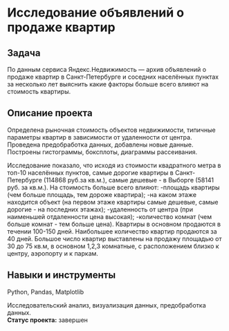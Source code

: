 # Исследование объявлений о продаже квартир
## Задача
По данным сервиса Яндекс.Недвижимость — архив объявлений о продаже квартир в Санкт-Петербурге и соседних населённых пунктах за несколько лет выяснить какие факторы больше всего влияют на стоимость квартиры.
## Описание проекта  
Определена рыночная стоимость объектов недвижимости, типичные параметры квартир в зависимости от удаленности от центра. Проведена предобработка данных, добавлены новые данные. Построены гистограммы, боксплоты, диаграммы рассеивания.  

Исследование показало, что исходя из стоимости квадратного метра в топ-10 населённых пунктов, самые дорогие квартиры в Санкт-Петербурге (114868 руб.за кв.м.), самые дешевые - в Выборге (58141 руб. за кв.м.). На стоимость больше всего влияют: -площадь квартиры (чем больше площадь, тем дороже квартира); -на каком этаже находится объект (на первом этаже квартиры самые дешевые, самые дорогие - на последних этажах); -удаленность от центра (при наименьшей отдаленности цена высокая); -количество комнат (чем больше комнат - тем больше цена). Квартиры в основном продаются в течении 100-150 дней. Наибольшее количество квартир продаются за 40 дней. Большое число квартир выставлены на продажу площадью от 30 до 75 кв.м, в основном 1,2,3 комнатные, с расположением близко к центру, аэропорту и к паркам.
## Навыки и инструменты  
Python, Pandas, Matplotlib  

Исследовательский анализ, визуализация данных, предобработка данных.  
**Статус проекта:** завершен
